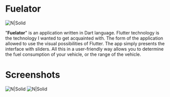 # Fuelator

![N|Solid](https://i.imgur.com/py9wr36.png) 

"**Fuelator**" is an application written in Dart language. Flutter technology is the technology I wanted to get acquainted with. The form of the application allowed to use the visual possibilities of Flutter. The app simply presents the interface with sliders. All this in a user-friendly way allows you to determine the fuel consumption of your vehicle, or the range of the vehicle.

# Screenshots

![N|Solid](https://i.imgur.com/dkb2CME.jpg) ![N|Solid](https://i.imgur.com/K1ArxM3.jpg) 

